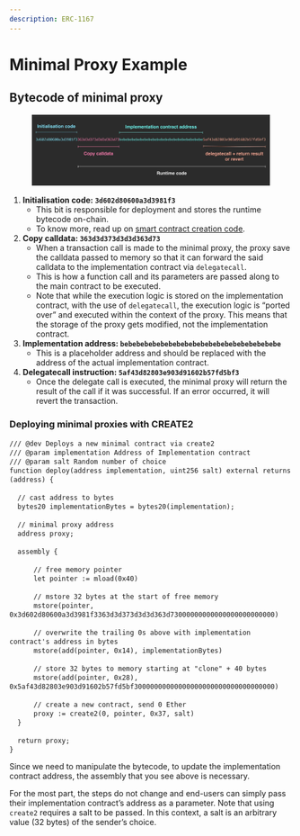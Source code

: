 ```yaml
---
description: ERC-1167
---
```


# Minimal Proxy Example

## Bytecode of minimal proxy

<figure><img src="../.gitbook/assets/image (16).png" alt=""><figcaption></figcaption></figure>

1. **Initialisation code: `3d602d80600a3d3981f3`**
   * This bit is responsible for deployment and stores the runtime bytecode on-chain.
   * To know more, read up on [smart contract creation code](https://www.rareskills.io/post/ethereum-contract-creation-code).
2. **Copy calldata: `363d3d373d3d3d363d73`**
   * When a transaction call is made to the minimal proxy, the proxy save the calldata passed to memory so that it can forward the said calldata to the implementation contract via `delegatecall`.
   * This is how a function call and its parameters are passed along to the main contract to be executed.
   * Note that while the execution logic is stored on the implementation contract, with the use of `delegatecall`, the execution logic is “ported over” and executed within the context of the proxy. This means that the storage of the proxy gets modified, not the implementation contract.
3. **Implementation address: `bebebebebebebebebebebebebebebebebebebebe`**
   * This is a placeholder address and should be replaced with the address of the actual implementation contract.
4. **Delegatecall instruction: `5af43d82803e903d91602b57fd5bf3`**
   * Once the delegate call is executed, the minimal proxy will return the result of the call if it was successful. If an error occurred, it will revert the transaction.

### **Deploying minimal proxies with CREATE2**

```solidity
/// @dev Deploys a new minimal contract via create2
/// @param implementation Address of Implementation contract
/// @param salt Random number of choice
function deploy(address implementation, uint256 salt) external returns (address) {
  
  // cast address to bytes
  bytes20 implementationBytes = bytes20(implementation);

  // minimal proxy address
  address proxy;

  assembly {
      
      // free memory pointer
      let pointer := mload(0x40)
  
      // mstore 32 bytes at the start of free memory 
      mstore(pointer, 0x3d602d80600a3d3981f3363d3d373d3d3d363d73000000000000000000000000)

      // overwrite the trailing 0s above with implementation contract's address in bytes
      mstore(add(pointer, 0x14), implementationBytes)
     
      // store 32 bytes to memory starting at "clone" + 40 bytes
      mstore(add(pointer, 0x28), 0x5af43d82803e903d91602b57fd5bf30000000000000000000000000000000000)

      // create a new contract, send 0 Ether
      proxy := create2(0, pointer, 0x37, salt)
  }

  return proxy;
}
```

Since we need to manipulate the bytecode, to update the implementation contract address, the assembly that you see above is necessary.&#x20;

For the most part, the steps do not change and end-users can simply pass their implementation contract’s address as a parameter. Note that using `create2` requires a salt to be passed. In this context, a salt is an arbitrary value (32 bytes) of the sender’s choice.
